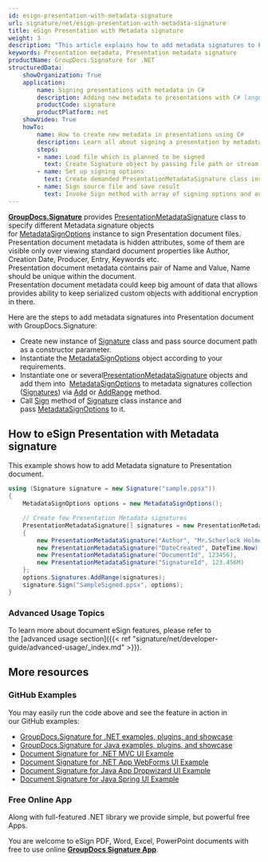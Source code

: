 ```yaml
---
id: esign-presentation-with-metadata-signature
url: signature/net/esign-presentation-with-metadata-signature
title: eSign Presentation with Metadata signature
weight: 3
description: "This article explains how to add metadata signatures to Presentation document with GroupDocs.Signature"
keywords: Presentation metadata, Presentation metadata signature
productName: GroupDocs.Signature for .NET
structuredData:
    showOrganization: True
    application:    
        name: Signing presentations with metadata in C#    
        description: Adding new metadata to presentations with C# language by GroupDocs.Signature for .NET APIs
        productCode: signature
        productPlatform: net 
    showVideo: True
    howTo:
        name: How to create new metadata in presentations using C# 
        description: Learn all about signing a presentation by metadata and C#
        steps:
        - name: Load file which is planned to be signed
          text: Create Signature object by passing file path or stream as a constructor parameter.
        - name: Set up signing options 
          text: Create demanded PresentationMetadataSignature class instances and add them to array.
        - name: Sign source file and save result 
          text: Invoke Sign method with array of signing options and output file path or stream.
---
```

[**GroupDocs.Signature**](https://products.groupdocs.com/signature/net) provides [PresentationMetadataSignature](https://reference.groupdocs.com/signature/net/groupdocs.signature.domain/presentationmetadatasignature) class to specify different Metadata signature objects for [MetadataSignOptions](https://reference.groupdocs.com/signature/net/groupdocs.signature.options/metadatasignoptions) instance to sign Presentation document files.
Presentation document metadata is hidden attributes, some of them are visible only over viewing standard document properties like Author, Creation Date, Producer, Entry, Keywords etc.  
Presentation document metadata contains pair of Name and Value, Name should be unique within the document.  
Presentation document metadata could keep big amount of data that allows provides ability to keep serialized custom objects with additional encryption in there.

Here are the steps to add metadata signatures into Presentation document with GroupDocs.Signature:

* Create new instance of [Signature](https://reference.groupdocs.com/signature/net/groupdocs.signature/signature) class and pass source document path as a constructor parameter.
* Instantiate the [MetadataSignOptions](https://reference.groupdocs.com/signature/net/groupdocs.signature.options/metadatasignoptions) object according to your requirements.
* Instantiate one or several[PresentationMetadataSignature](https://reference.groupdocs.com/signature/net/groupdocs.signature.domain/presentationmetadatasignature) objects and add them into  [MetadataSignOptions](https://reference.groupdocs.com/signature/net/groupdocs.signature.options/metadatasignoptions) to metadata signatures collection ([Signatures](https://reference.groupdocs.com/signature/net/groupdocs.signature.options/metadatasignoptions/signatures)) via [Add](https://reference.groupdocs.com/signature/net/groupdocs.signature.domain/metadatasignaturecollection/add) or [AddRange](https://reference.groupdocs.com/signature/net/groupdocs.signature.domain/metadatasignaturecollection/addrange) method.
* Call [Sign](https://reference.groupdocs.com/signature/net/groupdocs.signature/signature/sign/) method of [Signature](https://reference.groupdocs.com/signature/net/groupdocs.signature/signature) class instance and pass [MetadataSignOptions](https://reference.groupdocs.com/signature/net/groupdocs.signature.options/metadatasignoptions) to it.

## How to eSign Presentation with Metadata signature

This example shows how to add Metadata signature to Presentation document.

```csharp
using (Signature signature = new Signature("sample.ppsx"))
{
    MetadataSignOptions options = new MetadataSignOptions();

    // Create few Presentation Metadata signatures
    PresentationMetadataSignature[] signatures = new PresentationMetadataSignature[]
    {
        new PresentationMetadataSignature("Author", "Mr.Scherlock Holmes"),
        new PresentationMetadataSignature("DateCreated", DateTime.Now),
        new PresentationMetadataSignature("DocumentId", 123456),
        new PresentationMetadataSignature("SignatureId", 123.456M)
    };
    options.Signatures.AddRange(signatures);
    signature.Sign("SampleSigned.ppsx", options);
}
```

### Advanced Usage Topics

To learn more about document eSign features, please refer to the [advanced usage section]({{< ref "signature/net/developer-guide/advanced-usage/_index.md" >}}).

## More resources

### GitHub Examples

You may easily run the code above and see the feature in action in our GitHub examples:

* [GroupDocs.Signature for .NET examples, plugins, and showcase](https://github.com/groupdocs-signature/GroupDocs.Signature-for-.NET)
* [GroupDocs.Signature for Java examples, plugins, and showcase](https://github.com/groupdocs-signature/GroupDocs.Signature-for-Java)
* [Document Signature for .NET MVC UI Example](https://github.com/groupdocs-signature/GroupDocs.Signature-for-.NET-MVC)
* [Document Signature for .NET App WebForms UI Example](https://github.com/groupdocs-signature/GroupDocs.Signature-for-.NET-WebForms)
* [Document Signature for Java App Dropwizard UI Example](https://github.com/groupdocs-signature/GroupDocs.Signature-for-Java-Dropwizard)
* [Document Signature for Java Spring UI Example](https://github.com/groupdocs-signature/GroupDocs.Signature-for-Java-Spring)

### Free Online App

Along with full-featured .NET library we provide simple, but powerful free Apps.

You are welcome to eSign PDF, Word, Excel, PowerPoint documents with free to use online **[GroupDocs Signature App](https://products.groupdocs.app/signature)**.
